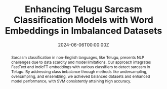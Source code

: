 ---
title: "Enhancing Telugu Sarcasm Classification Models with Word Embeddings in Imbalanced Datasets"
authors:
- admin
- Venkataramana Battula
- Nikhil Teja Nune
- Anirudh Bojji
- Bollu Siddharth Reddy
- Chandrababu Namani
- Saini Polisetty

- Koushik Pyarasani
date: 2024-06-06T00:00:00Z
publication_types: ["1"]
weight: 10
publication: "International Conference on Frontiers of Intelligent Computing: Theory and Applications (FICTA), Springer Nature Singapore"
publication_short: "In *FICTA 2024*"

abstract: "Sarcasm classification in non-English languages, like Telugu, presents NLP challenges due to data scarcity and model limitations. Our approach integrates FastText and IndicFT embeddings with various classifiers to detect sarcasm in Telugu. By addressing class imbalance through methods like undersampling, oversampling, and ensembling, we achieved balanced datasets and enhanced model performance, with SVM consistently attaining high accuracy."

links:
- name: Read Paper
  url: 'https://link.springer.com/chapter/10.1007/978-981-96-0147-9_12' # TODO: Add the actual URL to the paper
---